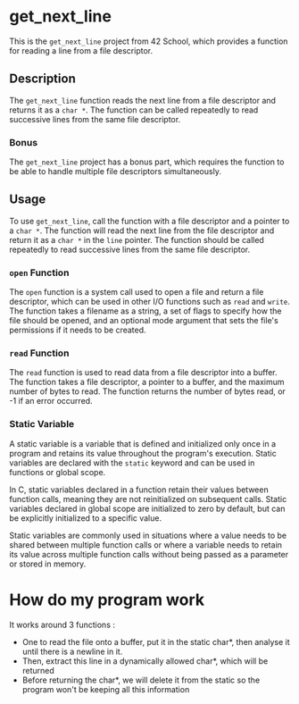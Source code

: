 # get_next_line

This is the `get_next_line` project from 42 School, which provides a function for reading a line from a file descriptor.

## Description

The `get_next_line` function reads the next line from a file descriptor and returns it as a `char *`. The function can be called repeatedly to read successive lines from the same file descriptor.

### Bonus

The `get_next_line` project has a bonus part, which requires the function to be able to handle multiple file descriptors simultaneously.

## Usage

To use `get_next_line`, call the function with a file descriptor and a pointer to a `char *`. The function will read the next line from the file descriptor and return it as a `char *` in the `line` pointer. The function should be called repeatedly to read successive lines from the same file descriptor.

### `open` Function

The `open` function is a system call used to open a file and return a file descriptor, which can be used in other I/O functions such as `read` and `write`. The function takes a filename as a string, a set of flags to specify how the file should be opened, and an optional mode argument that sets the file's permissions if it needs to be created.

### `read` Function

The `read` function is used to read data from a file descriptor into a buffer. The function takes a file descriptor, a pointer to a buffer, and the maximum number of bytes to read. The function returns the number of bytes read, or -1 if an error occurred.

### Static Variable

A static variable is a variable that is defined and initialized only once in a program and retains its value throughout the program's execution. Static variables are declared with the `static` keyword and can be used in functions or global scope.

In C, static variables declared in a function retain their values between function calls, meaning they are not reinitialized on subsequent calls. Static variables declared in global scope are initialized to zero by default, but can be explicitly initialized to a specific value.

Static variables are commonly used in situations where a value needs to be shared between multiple function calls or where a variable needs to retain its value across multiple function calls without being passed as a parameter or stored in memory.

# How do my program work

It works around 3 functions :
  * One to read the file onto a buffer, put it in the static char*, then analyse it until there is a newline in it.
  * Then, extract this line in a dynamically allowed char*, which will be returned
  * Before returning the char*, we will delete it from the static so the program won't be keeping all this information
  
    

